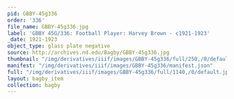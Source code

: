 ```yaml
---
pid: GBBY-45g336
order: '336'
file_name: GBBY-45g336.jpg
label: 'GBBY 45G/336: Football Player: Harvey Brown - c1921-1923'
_date: 1921-1923
object_type: glass plate negative
source: http://archives.nd.edu/Bagby/GBBY-45g336.jpg
thumbnail: "/img/derivatives/iiif/images/GBBY-45g336/full/250,/0/default.jpg"
manifest: "/img/derivatives/iiif/images/GBBY-45g336/manifest.json"
full: "/img/derivatives/iiif/images/GBBY-45g336/full/1140,/0/default.jpg"
layout: bagby_item
collection: bagby
---
```

